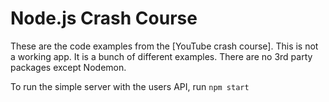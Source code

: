 # Node.js Crash Course

These are the code examples from the [YouTube crash course]. This is not a working app. It is a bunch of different examples. There are no 3rd party packages except Nodemon.

To run the simple server with the users API, run `npm start`
